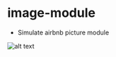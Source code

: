 # image-module
- Simulate airbnb picture module 

![alt text](https://s3-us-west-1.amazonaws.com/hopping-couch-images/image-module-demo/Screen+Shot+2018-11-01+at+12.16.02+PM.png)

